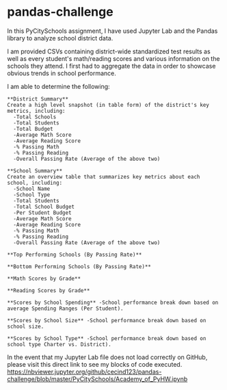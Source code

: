 # pandas-challenge

In this PyCitySchools assignment, I have used Jupyter Lab and the Pandas library to analyze school district data.

I am provided CSVs containing district-wide standardized test results as well as every student's math/reading scores and various information on the schools they attend. I first had to aggregate the data in order to showcase obvious trends in school performance.

I am able to determine the following:
   
    **District Summary**
    Create a high level snapshot (in table form) of the district's key metrics, including:
      -Total Schools
      -Total Students
      -Total Budget
      -Average Math Score
      -Average Reading Score
      -% Passing Math
      -% Passing Reading
      -Overall Passing Rate (Average of the above two)

    **School Summary**
    Create an overview table that summarizes key metrics about each school, including:
      -School Name
      -School Type
      -Total Students
      -Total School Budget
      -Per Student Budget
      -Average Math Score
      -Average Reading Score
      -% Passing Math
      -% Passing Reading
      -Overall Passing Rate (Average of the above two)

    **Top Performing Schools (By Passing Rate)**

    **Bottom Performing Schools (By Passing Rate)**
     
    **Math Scores by Grade**
     
    **Reading Scores by Grade**

    **Scores by School Spending** -School performance break down based on average Spending Ranges (Per Student). 
     
    **Scores by School Size** -School performance break down based on school size. 
      
    **Scores by School Type** -School performance break down based on school type Charter vs. District).


In the event that my Jupyter Lab file does not load correctly on GitHub, please visit this direct link to see my blocks of code executed. https://nbviewer.jupyter.org/github/cecind123/pandas-challenge/blob/master/PyCitySchools/Academy_of_PyHW.ipynb


